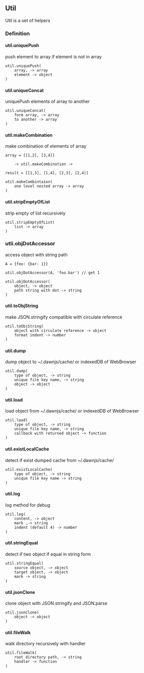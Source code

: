 ## Util

Util is a set of helpers

### Definition

#### util.uniquePush
push element to array if element is not in array
```
util.uniquePush(
    array, -> array
    element -> object
)
```

#### util.uniqueConcat
uniquePush elements of array to another
```
util.uniqueConcat(
    form array, -> array
    to another -> array
)
```

#### util.makeCombination
make combination of elements of array

```
array = [[1,2], [3,4]]

    -> util.makeCombination ->

result = [[1,3], [1,4], [2,3], [2,4]]
```

```
util.makeCombintaion(
    one level nested array -> array
)
```

#### util.stripEmptyOfList
strip empty of list recursively
```
util.stripEmptyOfList(
    list -> array
)
```


### utli.objDotAccessor
access object with string path
```
A = {foo: {bar: 1}}

util.objDotAccessor(A, 'foo.bar') // get 1
```

```
util.objDotAccessor(
    object, -> object
    path string with dot -> string
)
```

#### util.toObjString
make JSON.stringify compatible with circulate reference

```
util.toObjString(
    object with circulate reference -> object
    format indent -> number
)
```

#### util.dump
dump object to ~/.dawnjs/cache/ or indexedDB of WebBrowser

```
util.dump(
    type of object, -> string
    unique file key name, -> string
    object -> object
)
```


#### util.load
load object from ~/.dawnjs/cache/ or indexedDB of WebBrowser

```
util.load(
    type of object, -> string
    unique file key name, -> string
    callback with returned object -> function
)
```

#### util.existLocalCache
detect if exist dumped cache from ~/.dawnjs/cache/

```
util.existLocalCache(
    type of object, -> string
    unique file key name -> string
)
```


#### util.log
log method for debug

```
util.log(
    content, -> object
    mark ,-> string
    indent (default 4) -> number
)
```

#### util.stringEqual
detect if two object if equal in string form
```
util.stringEqual(
    source object, -> object
    target object, -> object
    mark -> string
)
```

#### util.jsonClone
clone object with JSON.stringify and JSON.parse
```
util.jsonClone(
    object -> object
)
```

#### util.fileWalk
walk directory recursively with handler
```
util.fileWalk(
    root directory path, -> string
    handler -> function
)
```